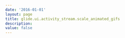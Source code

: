 ```yaml
---
date: '2016-01-01'
layout: page
title: glide.ui.activity_stream.scale_animated_gifs
description:  
value: false
---
```

